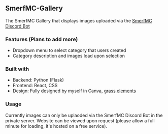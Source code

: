 ## SmerfMC-Gallery
The SmerfMC Gallery that displays images uploaded via the [SmerfMC Discord Bot](https://github.com/Jordanjt4/SmerfMC-Bot)

### Features (Plans to add more)
- Dropdown menu to select category that users created
- Category description and images load upon selection

### Built with
- Backend: Python (Flask)
- Frontend: React, CSS
- Design: Fully designed by myself in Canva, [grass elements](https://craftpix.net)

### Usage
Currently images can only be uplaoded via the SmerfMC Discord Bot in the private server.
Website can be viewed upon request (please allow a full minute for loading, it's hosted on a free service).